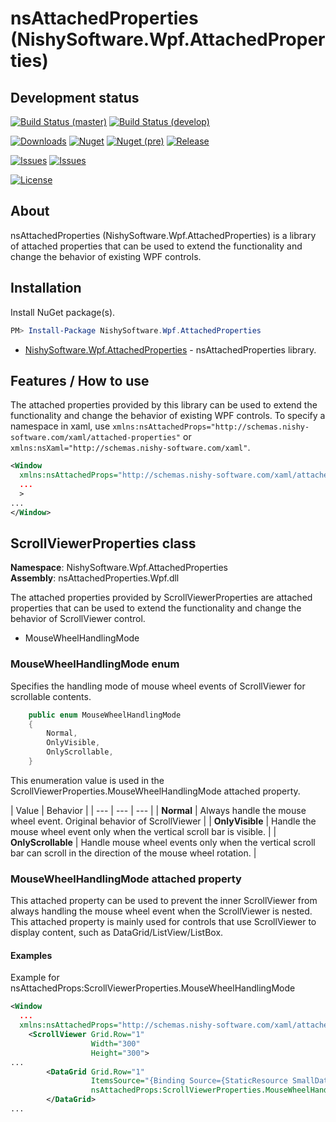 # nsAttachedProperties (NishySoftware.Wpf.AttachedProperties)


## Development status

[![Build Status (master)](https://nishy-software.visualstudio.com/nsAttachedProperties/_apis/build/status/nishy2000.nsAttachedProperties?branchName=master&label=master)](https://nishy-software.visualstudio.com/nsAttachedProperties/_build/latest?definitionId=13&branchName=master)
[![Build Status (develop)](https://nishy-software.visualstudio.com/nsAttachedProperties/_apis/build/status/nishy2000.nsAttachedProperties?branchName=develop&label=develop)](https://nishy-software.visualstudio.com/nsAttachedProperties/_build/latest?definitionId=13&branchName=develop)

[![Downloads](https://img.shields.io/nuget/dt/NishySoftware.Wpf.AttachedProperties.svg?style=flat-square)](http://www.nuget.org/packages/NishySoftware.Wpf.AttachedProperties/)
[![Nuget](https://img.shields.io/nuget/v/NishySoftware.Wpf.AttachedProperties.svg?style=flat-square)](http://nuget.org/packages/NishySoftware.Wpf.AttachedProperties)
[![Nuget (pre)](https://img.shields.io/nuget/vpre/NishySoftware.Wpf.AttachedProperties.svg?style=flat-square&label=nuget-pre)](http://nuget.org/packages/NishySoftware.Wpf.AttachedProperties)
[![Release](https://img.shields.io/github/release/nishy2000/nsAttachedProperties.svg?style=flat-square)](https://github.com/nishy2000/nsAttachedProperties/releases/latest)

[![Issues](https://img.shields.io/github/issues/nishy2000/nsAttachedProperties.svg?style=flat-square)](https://github.com/nishy2000/nsAttachedProperties/issues)
[![Issues](https://img.shields.io/github/issues-closed/nishy2000/nsAttachedProperties.svg?style=flat-square)](https://github.com/nishy2000/nsAttachedProperties/issues?q=is%3Aissue+is%3Aclosed)

[![License](https://img.shields.io/badge/license-Apatch2.0-blue.svg?style=flat-square)](https://github.com/nishy2000/nsAttachedProperties/blob/master/License)

## About

nsAttachedProperties (NishySoftware.Wpf.AttachedProperties) is a library of attached properties that can be used to extend the functionality and change the behavior of existing WPF controls.

## Installation

Install NuGet package(s).

```powershell
PM> Install-Package NishySoftware.Wpf.AttachedProperties
```

* [NishySoftware.Wpf.AttachedProperties](https://www.nuget.org/packages/NishySoftware.Wpf.AttachedProperties/) - nsAttachedProperties library.

## Features / How to use
The attached properties provided by this library can be used to extend the functionality and change the behavior of existing WPF controls.
To specify a namespace in xaml, use `xmlns:nsAttachedProps="http://schemas.nishy-software.com/xaml/attached-properties"` or `xmlns:nsXaml="http://schemas.nishy-software.com/xaml"`.

```xml
<Window
  xmlns:nsAttachedProps="http://schemas.nishy-software.com/xaml/attached-properties"
  ...
  >
...
</Window>
```

## ScrollViewerProperties class
**Namespace**: NishySoftware.Wpf.AttachedProperties  
**Assembly**: nsAttachedProperties.Wpf.dll  

The attached properties provided by ScrollViewerProperties are attached properties that can be used to extend the functionality and change the behavior of ScrollViewer control.
 - MouseWheelHandlingMode


### MouseWheelHandlingMode enum
Specifies the handling mode of mouse wheel events of ScrollViewer for scrollable contents.
```csharp
    public enum MouseWheelHandlingMode
    {
        Normal,
        OnlyVisible,
        OnlyScrollable,
    }
```
This enumeration value is used in the ScrollViewerProperties.MouseWheelHandlingMode attached property.

| Value | Behavior |
| --- | --- | --- |
| **Normal** | Always handle the mouse wheel event. Original behavior of ScrollViewer |
| **OnlyVisible** | Handle the mouse wheel event only when the vertical scroll bar is visible.  |
| **OnlyScrollable** | Handle mouse wheel events only when the vertical scroll bar can scroll in the direction of the mouse wheel rotation. |

### MouseWheelHandlingMode attached property
This attached property can be used to prevent the inner ScrollViewer from always handling the mouse wheel event when the ScrollViewer is nested.
This attached property is mainly used for controls that use ScrollViewer to display content, such as DataGrid/ListView/ListBox.
#### Examples
Example for nsAttachedProps:ScrollViewerProperties.MouseWheelHandlingMode
```xml
<Window
  ...
  xmlns:nsAttachedProps="http://schemas.nishy-software.com/xaml/attached-properties">
    <ScrollViewer Grid.Row="1"
                  Width="300"
                  Height="300">
...
        <DataGrid Grid.Row="1"
                  ItemsSource="{Binding Source={StaticResource SmallDataItemsView1}}"
                  nsAttachedProps:ScrollViewerProperties.MouseWheelHandlingMode="OnlyScrollable"/>
        </DataGrid>
...
```
